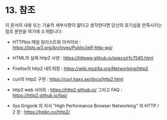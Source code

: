 # 13. 참조

이 문서의 내용 또는 기술적 세부사항이 얇다고 생각한다면 당신의 호기심을 만족시키는 참조 문헌을 여기에 소개합니다:


- HTTPbis 메일 링리스트와 아카이브 :  https://lists.w3.org/Archives/Public/ietf-http-wg/


- HTML의 실제 http2 사양 : https://httpwg.github.io/specs/rfc7540.html


- Firefox의 http2 네트워킹 : https://wiki.mozilla.org/Networking/http2


- curl의 http2 구현 : https://curl.haxx.se/docs/http2.html


- http2 web 사이트 : https://http2.github.io/ 그리고 FAQ : https://http2.github.io/faq/


- Ilya Grigorik 의 저서 "High Performance Browser Networking" 의 HTTP / 2 장 : https://hpbn.co/http2/
